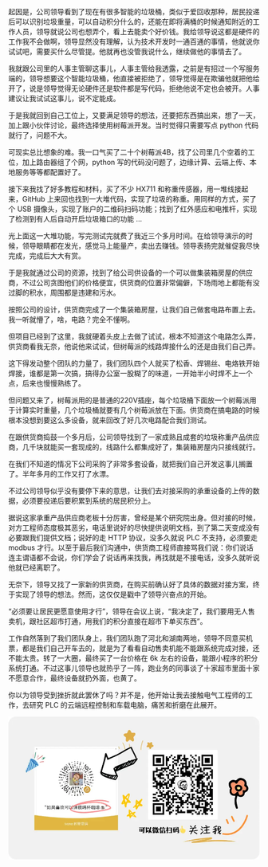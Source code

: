 
起因是，公司领导看到了现在有很多智能的垃圾桶，类似于爱回收那种，居民投递后可以识别垃圾重量，可以自动积分什么的，还能在即将满桶的时候通知附近的工作人员，领导就说公司也想弄个，看上去能卖个好价钱。我给领导说这都是硬件的工作我不会做啊，领导显然没有理解，认为技术开发时一通百通的事情，他就说你试试吧，需要买什么尽管提。他就再也没管我说什么，继续做他的事情去了。

我就跟公司里的人事主管聊这事儿，人事主管给我透露，之前是有招过一个写服务端的，领导想要这个智能垃圾桶，他直接被拒绝了，领导觉得是在欺骗他就把他给开了，说是领导觉得无论硬件还是软件都是写代码，拒绝他说不定也会被开。人事建议让我试试这事儿，说不定能成。

于是我就回到自己工位上，又要满足领导的想法，还要把东西搞出来，想了一天，加上跟小伙伴讨论，最终选择使用树莓派开发。当时觉得只需要写点 python 代码就行了，问题不大。

可现实总比想象的难。我一口气买了二十个树莓派4B，找了公司里几个空着的工位，加上路由器组了个网，python 写的代码没问题了，边缘计算、云端上传、本地服务等等都配置好了。

接下来我找了好多教程和材料，买了不少 HX711 和称重传感器，用一堆线接起来，GitHub 上来回也找到一大堆代码，实现了垃圾的称重。用同样的方式，买了个 USB 摄像头，实现了账户的二维码扫码功能；找到了红外感应和电推杆，实现了检测到有人后自动开启垃圾箱口的功能 ... 

光上面这一大堆功能，写完测试完就费了我近三个多月时间。在给领导演示的时候，领导眼睛都在发光，感觉马上能量产，卖出去赚钱。领导表扬完就催促我尽快完成，完成后大大有赏。

于是我就通过公司的资源，找到了给公司供设备的一个可以做集装箱房屋的供应商，不过公司贪图他们的价格便宜，供货商的位置非常偏僻，下场雨地上都能有没过脚的积水，周围都是违建和污水。

按照公司的设计，供货商完成了一个集装箱房屋，让我们自己做套电路布置上去。我一听就懵了，啥，电路？完全不懂啊。

但项目已经到了这里，我就硬着头皮上去做了试试，根本不知道这个电路怎么弄，供货商看我无奈，他说他来试试，但树莓派的线路焊接什么的还是由我们自己弄。

这下得发动整个团队的力量了，我们团队四个人就买了松香、焊锡丝、电烙铁开始焊接，谁都是第一次搞，搞得办公室一股糊了的味道，一开始半小时焊不上一个点，后来也慢慢熟练了。

但问题又来了，树莓派用的是普通的220V插座，每个垃圾桶下面放一个树莓派用于计算实时重量，几个垃圾桶就要有几个树莓派放在下面。供货商在搞电路的时候根本没想到要这么多设备，就来回改了好几次电路配合我们测试。

在跟供货商捣鼓一个多月后，公司领导找到了一家成熟且成套的垃圾称重产品供应商，几千块就能买一套现成的，线路什么都集成好了，集装箱房屋内只接线就行。

在我们不知道的情况下公司采购了非常多套设备，就把我们自己开发这事儿搁置了。半年多月的工作又打了水漂。

不过公司领导似乎没有要停下来的意思，让我们去对接采购的承重设备的上传的数据，必须要投递后要积累到系统的居民积分上。

据说这家承重产品供应商老板十分厉害，曾经是某个研究院出身。但对接的时候，对方工程师态度极其恶劣，电话里说好的尽快提供说明文档，到了第二天变成没有必要跟我们提供文档；说好的走 HTTP 协议，没多久就说 PLC 不支持，必须要走 modbus 才行。以至于最后我们沟通中，供货商工程师直接骂我们说：你们说话连主谓语都不会说，你们学会了说话再来找我，再找就是不接电话，没多久就听说他就已经离职了。

无奈下，领导又找了一家新的供货商，在购买前确认好了具体的数据对接方案，终于实现了领导的想法。然而，这仅仅是戳中了领导兴奋点的开始。

“必须要让居民更愿意使用才行”，领导在会议上说，“我决定了，我们要用无人售卖机，跟社区超市打通，用我们的积分直接在超市下单买东西”。

工作自然落到了我们团队身上，我们团队跑了河北和湖南两地，领导不同意买机票，都是我们自己开车去的，就是为了看看自动售卖机能不能跟系统完成对接，还不能太贵。转了一大圈，最终买了一台价格在 6k 左右的设备，能跟小程序的积分系统打通。不过这事儿领导也就热乎了一阵，跑业务的同事谈了十家超市里面十家不愿意合作，最终设备就扔外面，也黄了。

你以为领导受到挫折就此罢休了吗？并不是，他开始让我去接触电气工程师的工作，去研究 PLC 的云端远程控制和车载电脑，痛苦和折磨在此展开。

![pay qr](https://github.com/ivone-liu/picx-images-hosting/raw/master/20240927/footer.1ovehwwn9h.webp)